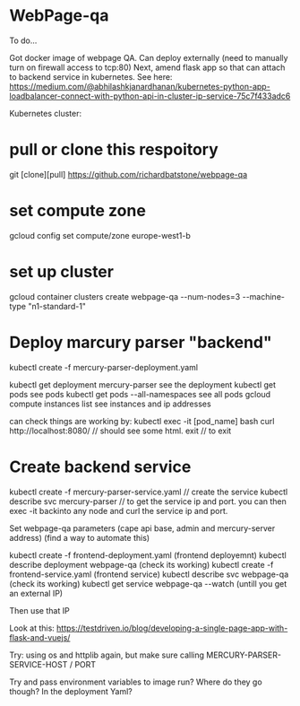 # WebPage-qa

To do...

Got docker image of webpage QA. Can deploy externally (need to manually turn on firewall access to tcp:80)
Next, amend flask app so that can attach to backend service in kubernetes. See here: https://medium.com/@abhilashkjanardhanan/kubernetes-python-app-loadbalancer-connect-with-python-api-in-cluster-ip-service-75c7f433adc6

Kubernetes cluster:

# pull or clone this respoitory
git [clone][pull] https://github.com/richardbatstone/webpage-qa

# set compute zone
gcloud config set compute/zone europe-west1-b

# set up cluster
gcloud container clusters create webpage-qa --num-nodes=3 --machine-type "n1-standard-1"

# Deploy marcury parser "backend"
kubectl create -f mercury-parser-deployment.yaml

kubectl get deployment mercury-parser  see the deployment
kubectl get pods  see pods
kubectl get pods --all-namespaces  see all pods
gcloud compute instances list  see instances and ip addresses

can check things are working by:
kubectl exec -it [pod_name] bash
curl http://localhost:8080/ // should see some html.
exit // to exit

# Create backend service

kubectl create -f mercury-parser-service.yaml // create the service
kubectl describe svc mercury-parser // to get the service ip and port.
you can then exec -it backinto any node and curl the service ip and port.

Set webpage-qa parameters (cape api base, admin and mercury-server address) (find a way to automate this)

kubectl create -f frontend-deployment.yaml  (frontend deployemnt)
kubectl describe deployment webpage-qa (check its working)
kubectl create -f frontend-service.yaml  (frontend service)
kubectl describe svc webpage-qa (check its working)
kubectl get service webpage-qa --watch (untill you get an external IP)

Then use that IP

Look at this: https://testdriven.io/blog/developing-a-single-page-app-with-flask-and-vuejs/

Try: using os and httplib again, but make sure calling MERCURY-PARSER-SERVICE-HOST / PORT

Try and pass environment variables to image run? Where do they go though? In the deployment Yaml?


